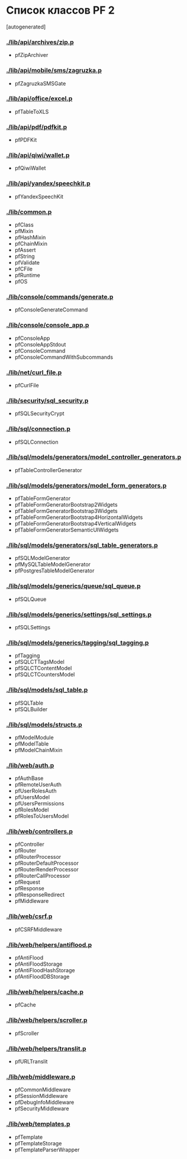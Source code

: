 Список классов PF 2
===================

[autogenerated]

### [./lib/api/archives/zip.p](./lib/api/archives/zip.p)
* pfZipArchiver

### [./lib/api/mobile/sms/zagruzka.p](./lib/api/mobile/sms/zagruzka.p)
* pfZagruzkaSMSGate

### [./lib/api/office/excel.p](./lib/api/office/excel.p)
* pfTableToXLS

### [./lib/api/pdf/pdfkit.p](./lib/api/pdf/pdfkit.p)
* pfPDFKit

### [./lib/api/qiwi/wallet.p](./lib/api/qiwi/wallet.p)
* pfQiwiWallet

### [./lib/api/yandex/speechkit.p](./lib/api/yandex/speechkit.p)
* pfYandexSpeechKit

### [./lib/common.p](./lib/common.p)
* pfClass
* pfMixin
* pfHashMixin
* pfChainMixin
* pfAssert
* pfString
* pfValidate
* pfCFile
* pfRuntime
* pfOS

### [./lib/console/commands/generate.p](./lib/console/commands/generate.p)
* pfConsoleGenerateCommand

### [./lib/console/console_app.p](./lib/console/console_app.p)
* pfConsoleApp
* pfConsoleAppStdout
* pfConsoleCommand
* pfConsoleCommandWithSubcommands

### [./lib/net/curl_file.p](./lib/net/curl_file.p)
* pfCurlFile

### [./lib/security/sql_security.p](./lib/security/sql_security.p)
* pfSQLSecurityCrypt

### [./lib/sql/connection.p](./lib/sql/connection.p)
* pfSQLConnection

### [./lib/sql/models/generators/model_controller_generators.p](./lib/sql/models/generators/model_controller_generators.p)
* pfTableControllerGenerator

### [./lib/sql/models/generators/model_form_generators.p](./lib/sql/models/generators/model_form_generators.p)
* pfTableFormGenerator
* pfTableFormGeneratorBootstrap2Widgets
* pfTableFormGeneratorBootstrap3Widgets
* pfTableFormGeneratorBootstrap4HorizontalWidgets
* pfTableFormGeneratorBootstrap4VerticalWidgets
* pfTableFormGeneratorSemanticUIWidgets

### [./lib/sql/models/generators/sql_table_generators.p](./lib/sql/models/generators/sql_table_generators.p)
* pfSQLModelGenerator
* pfMySQLTableModelGenerator
* pfPostgresTableModelGenerator

### [./lib/sql/models/generics/queue/sql_queue.p](./lib/sql/models/generics/queue/sql_queue.p)
* pfSQLQueue

### [./lib/sql/models/generics/settings/sql_settings.p](./lib/sql/models/generics/settings/sql_settings.p)
* pfSQLSettings

### [./lib/sql/models/generics/tagging/sql_tagging.p](./lib/sql/models/generics/tagging/sql_tagging.p)
* pfTagging
* pfSQLCTTagsModel
* pfSQLCTContentModel
* pfSQLCTCountersModel

### [./lib/sql/models/sql_table.p](./lib/sql/models/sql_table.p)
* pfSQLTable
* pfSQLBuilder

### [./lib/sql/models/structs.p](./lib/sql/models/structs.p)
* pfModelModule
* pfModelTable
* pfModelChainMixin

### [./lib/web/auth.p](./lib/web/auth.p)
* pfAuthBase
* pfRemoteUserAuth
* pfUserRolesAuth
* pfUsersModel
* pfUsersPermissions
* pfRolesModel
* pfRolesToUsersModel

### [./lib/web/controllers.p](./lib/web/controllers.p)
* pfController
* pfRouter
* pfRouterProcessor
* pfRouterDefaultProcessor
* pfRouterRenderProcessor
* pfRouterCallProcessor
* pfRequest
* pfResponse
* pfResponseRedirect
* pfMiddleware

### [./lib/web/csrf.p](./lib/web/csrf.p)
* pfCSRFMiddleware

### [./lib/web/helpers/antiflood.p](./lib/web/helpers/antiflood.p)
* pfAntiFlood
* pfAntiFloodStorage
* pfAntiFloodHashStorage
* pfAntiFloodDBStorage

### [./lib/web/helpers/cache.p](./lib/web/helpers/cache.p)
* pfCache

### [./lib/web/helpers/scroller.p](./lib/web/helpers/scroller.p)
* pfScroller

### [./lib/web/helpers/translit.p](./lib/web/helpers/translit.p)
* pfURLTranslit

### [./lib/web/middleware.p](./lib/web/middleware.p)
* pfCommonMiddleware
* pfSessionMiddleware
* pfDebugInfoMiddleware
* pfSecurityMiddleware

### [./lib/web/templates.p](./lib/web/templates.p)
* pfTemplate
* pfTemplateStorage
* pfTemplateParserWrapper

